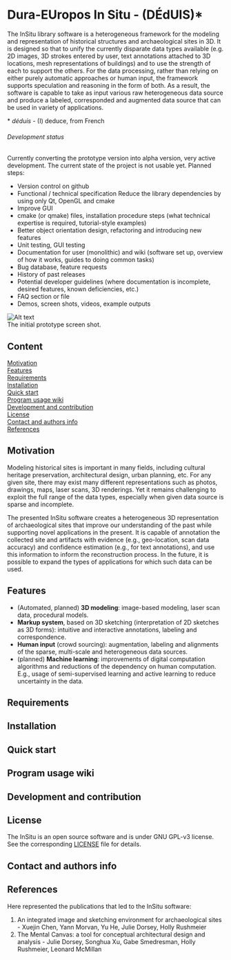 # Dura-EUropos In Situ - (DÉdUIS)\* 
The InSitu library software is a heterogeneous framework for the modeling and representation of historical structures and archaeological sites in 3D. It is designed so that to unify the currently disparate data types available (e.g. 2D images, 3D strokes entered by user, text annotations attached to 3D locations, mesh representations of buildings) and to use the strength of each to support the others. For the data processing, rather than relying on either purely automatic approaches or human input, the framework supports speculation and reasoning in the form of both. As a result, the software is capable to take as input various raw heterogeneous data source and produce a labeled, corresponded and augmented data source that can be used in variety of applications.

\* *déduis* - (I) deduce, from French

###### Development status
Currently converting the prototype version into alpha version, very active development. The current state of the project is not usable yet. Planned steps: 
* Version control on github
* Functional / technical specification
Reduce the library dependencies by using only Qt, OpenGL and cmake
* Improve GUI
* cmake (or qmake) files, installation procedure steps (what technical expertise is required, tutorial-style examples)
* Better object orientation design, refactoring and introducing new features
* Unit testing, GUI testing
* Documentation for user (monolithic) and wiki (software set up, overview of how it works, guides to doing common tasks)
* Bug database, feature requests 
* History of past releases 
* Potential developer guidelines (where documentation is incomplete, desired features, known deficiencies, etc.)
* FAQ section or file
* Demos, screen shots, videos, example outputs

![Alt text](https://github.com/vicrucann/dura-europos-insitu/blob/master/image-docs/gui-orig.png "Prototype GUI screenshot")  
The initial prototype screen shot.

## Content
[Motivation](https://github.com/vicrucann/dura-europos-insitu/#motivation)  
[Features](https://github.com/vicrucann/dura-europos-insitu/#features)  
[Requirements](https://github.com/vicrucann/dura-europos-insitu/#requirements)  
[Installation](https://github.com/vicrucann/dura-europos-insitu/#installation)  
[Quick start](https://github.com/vicrucann/dura-europos-insitu/#quick-start)  
[Program usage wiki](https://github.com/vicrucann/dura-europos-insitu/#program-usage-wiki)  
[Development and contribution](https://github.com/vicrucann/dura-europos-insitu/#development-and-contribution)  
[License](https://github.com/vicrucann/dura-europos-insitu/#license)  
[Contact and authors info](https://github.com/vicrucann/dura-europos-insitu/#contact-and-authors-info)  
[References](https://github.com/vicrucann/dura-europos-insitu/#references)  

## Motivation

Modeling historical sites is important in many fields, including cultural heritage preservation, architectural design, urban planning, etc. For any given site, there may exist many different representations such as photos, drawings, maps, laser scans, 3D renderings. Yet it remains challenging to exploit the full range of the data types, especially when given data source is sparse and incomplete.

The presented InSitu software creates a heterogeneous 3D representation of archaeological sites that improve our understanding of the past while supporting novel applications in the present. It is capable of annotation the collected site and artifacts with evidence (e.g., geo-location, scan data accuracy) and confidence estimation (e.g., for text annotations), and use this information to inform the reconstruction process. In the future, it is possible to expand the types of applications for which such data can be used.

## Features

* (Automated, planned) **3D modeling**: image-based modeling, laser scan data, procedural models.
* **Markup system**, based on 3D sketching (interpretation of 2D sketches as 3D forms): intuitive and interactive annotations, labeling and correspondence.
* **Human input** (crowd sourcing): augmentation, labeling and alignments of the sparse, multi-scale and heterogeneous data sources. 
* (planned) **Machine learning**: improvements of digital computation algorithms and reductions of the dependency on human computation. E.g., usage of semi-supervised learning and active learning to reduce uncertainty in the data.

## Requirements

## Installation

## Quick start

## Program usage wiki

## Development and contribution 

## License

The InSitu is an open source software and is under GNU GPL-v3 license. See the corresponding [LICENSE](https://github.com/vicrucann/dura-europos-insitu//blob/master/LICENSE) file for details.

## Contact and authors info

## References

Here represented the publications that led to the InSitu software:  

1. An integrated image and sketching environment for archaeological sites - Xuejin Chen, Yann Morvan, Yu He, Julie Dorsey, Holly Rushmeier  
2. The Mental Canvas: a tool for conceptual architectural design and analysis - Julie Dorsey, Songhua Xu, Gabe Smedresman, Holly Rushmeier, Leonard McMillan
